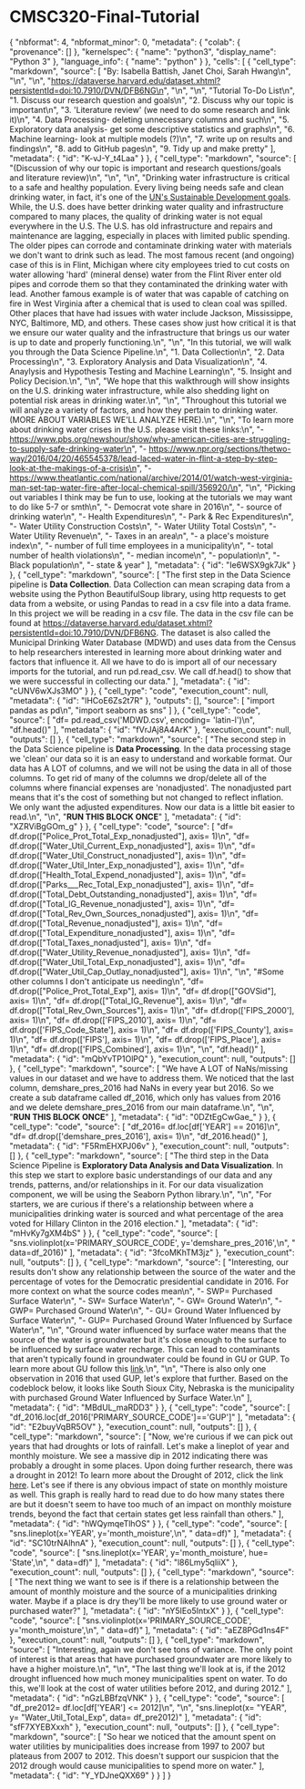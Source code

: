 ﻿# CMSC320-Final-Tutorial
{
  "nbformat": 4,
  "nbformat_minor": 0,
  "metadata": {
    "colab": {
      "provenance": []
    },
    "kernelspec": {
      "name": "python3",
      "display_name": "Python 3"
    },
    "language_info": {
      "name": "python"
    }
  },
  "cells": [
    {
      "cell_type": "markdown",
      "source": [
        "By: Isabella Battish, Janet Choi, Sarah Hwang\n",
        "\n",
        "\n",
        "https://dataverse.harvard.edu/dataset.xhtml?persistentId=doi:10.7910/DVN/DFB6NG\n",
        "\n",
        "\n",
        "Tutorial To-Do List\n",
        "1. Discuss our research question and goals\n",
        "2. Discuss why our topic is important\n",
        "3. 'Literature review' (we need to do some research and link it)\n",
        "4. Data Processing- deleting unnecessary columns and such\n",
        "5. Exploratory data analysis- get some descriptive statistics and graphs\n",
        "6. Machine learning- look at multiple models (?)\n",
        "7. write up on results and findings\n",
        "8. add to GitHub pages\n",
        "9. Tidy up and make pretty"
      ],
      "metadata": {
        "id": "K-vJ-Y_t4Laa"
      }
    },
    {
      "cell_type": "markdown",
      "source": [
        "(Discussion of why our topic is important and research questions/goals and literature review)\n",
        "\n",
        "\n",
        "Drinking water infrastructure is critical to a safe and healthy population. Every living being needs safe and clean drinking water, in fact, it's one of the [UN's Sustainable Development goals](https://sdgs.un.org/goals). While, the U.S. does have better drinking water quality and infrastructure compared to many places, the quality of drinking water is not equal everywhere in the U.S. The U.S. has old infrastructure and repairs and maintenance are lagging, especially in places with limited public spending. The older pipes can corrode and contaminate drinking water with materials we don't want to drink such as lead. The most famous recent (and ongoing) case of this is in Flint, Michigan where city employees tried to cut costs on water allowing 'hard' (mineral dense) water from the Flint River enter old pipes and corrode them so that they contaminated the drinking water with lead. Another famous example is of water that was capable of catching on fire in West Virginia after a chemical that is used to clean coal was spilled. Other places that have had issues with water include Jackson, Mississippe, NYC, Baltimore, MD, and others. These cases show just how critical it is that we ensure our water quality and the infrastructure that brings us our water is up to date and properly functioning.\n",
        "\n",
        "In this tutorial, we will walk you through the Data Science Pipeline.\n",
        "1. Data Collection\n",
        "2. Data Processing\n",
        "3. Exploratory Analysis and Data Visualization\n",
        "4. Anaylysis and Hypothesis Testing and Machine Learning\n",
        "5. Insight and Policy Decision.\n",
        "\n",
        "We hope that this walkthrough will show insights on the U.S. drinking water infrastructure, while also shedding light on potential risk areas in drinking water.\n",
        "\n",
        "Throughout this tutorial we will analyze a variety of factors, and how they pertain to drinking water. (MORE ABOUT VARIABLES WE'LL ANALYZE HERE).\n",
        "\n",
        "To learn more about drinking water crises in the U.S. please visit these links:\n",
        "- https://www.pbs.org/newshour/show/why-american-cities-are-struggling-to-supply-safe-drinking-water\n",
        "- https://www.npr.org/sections/thetwo-way/2016/04/20/465545378/lead-laced-water-in-flint-a-step-by-step-look-at-the-makings-of-a-crisis\n",
        "- https://www.theatlantic.com/national/archive/2014/01/watch-west-virginia-man-set-tap-water-fire-after-local-chemical-spill/356920/\n",
        "\n",
        "Picking out variables I think may be fun to use, looking at the tutorials we may want to do like 5-7 or smth\n",
        "- Democrat vote share in 2016\n",
        "- source of drinking water\n",
        "- Health Expenditures\n",
        "- Park & Rec Expenditures\n",
        "- Water Utility Construction Costs\n",
        "- Water Utility Total Costs\n",
        "- Water Utility Revenue\n",
        "- Taxes in an area\n",
        "- a place's moisture index\n",
        "- number of full time employees in a municipality\n",
        "- total number of health violations\n",
        "- median income\n",
        "- population\n",
        "- Black population\n",
        "- state & year"
      ],
      "metadata": {
        "id": "Ie6WSX9gk7Jk"
      }
    },
    {
      "cell_type": "markdown",
      "source": [
        "The first step in the Data Science pipeline is **Data Collection**. Data Collection can mean scraping data from a website using the Python BeautifulSoup library, using http requests to get data from a website, or using Pandas to read in a csv file into a data frame. In this project we will be reading in a csv file. The data in the csv file can be found at https://dataverse.harvard.edu/dataset.xhtml?persistentId=doi:10.7910/DVN/DFB6NG. The dataset is also called the Municipal Drinking Water Database (MDWD) and uses data from the Census to help researchers interested in learning more about drinking water and factors that influence it. All we have to do is import all of our necessary imports for the tutorial, and run pd.read_csv. We call df.head() to show that we were successful in collecting our data."
      ],
      "metadata": {
        "id": "cUNV6wXJs3MO"
      }
    },
    {
      "cell_type": "code",
      "execution_count": null,
      "metadata": {
        "id": "lHCoE6Zs2t7R"
      },
      "outputs": [],
      "source": [
        "import pandas as pd\n",
        "import seaborn as sns"
      ]
    },
    {
      "cell_type": "code",
      "source": [
        "df= pd.read_csv('MDWD.csv', encoding= 'latin-l')\n",
        "df.head()"
      ],
      "metadata": {
        "id": "fVrJAj8A4ArK"
      },
      "execution_count": null,
      "outputs": []
    },
    {
      "cell_type": "markdown",
      "source": [
        "The second step in the Data Science pipeline is **Data Processing**. In the data processing stage we 'clean' our data so it is an easy to understand and workable format. Our data has A LOT of columns, and we will not be using the data in all of those columns. To get rid of many of the columns we drop/delete all of the columns where financial expenses are 'nonadjusted'. The nonadjusted part means that it's the cost of something but not changed to reflect inflation. We only want the adjusted expenditures. Now our data is a little bit easier to read.\n",
        "\n",
        "**RUN THIS BLOCK ONCE**"
      ],
      "metadata": {
        "id": "XZRViBgGOm_g"
      }
    },
    {
      "cell_type": "code",
      "source": [
        "df= df.drop([\"Police_Prot_Total_Exp_nonadjusted\"], axis= 1)\n",
        "df= df.drop([\"Water_Util_Current_Exp_nonadjusted\"], axis= 1)\n",
        "df= df.drop([\"Water_Util_Construct_nonadjusted\"], axis= 1)\n",
        "df= df.drop([\"Water_Util_Inter_Exp_nonadjusted\"], axis= 1)\n",
        "df= df.drop([\"Health_Total_Expend_nonadjusted\"], axis= 1)\n",
        "df= df.drop([\"Parks___Rec_Total_Exp_nonadjusted\"], axis= 1)\n",
        "df= df.drop([\"Total_Debt_Outstanding_nonadjusted\"], axis= 1)\n",
        "df= df.drop([\"Total_IG_Revenue_nonadjusted\"], axis= 1)\n",
        "df= df.drop([\"Total_Rev_Own_Sources_nonadjusted\"], axis= 1)\n",
        "df= df.drop([\"Total_Revenue_nonadjusted\"], axis= 1)\n",
        "df= df.drop([\"Total_Expenditure_nonadjusted\"], axis= 1)\n",
        "df= df.drop([\"Total_Taxes_nonadjusted\"], axis= 1)\n",
        "df= df.drop([\"Water_Utility_Revenue_nonadjusted\"], axis= 1)\n",
        "df= df.drop([\"Water_Util_Total_Exp_nonadjusted\"], axis= 1)\n",
        "df= df.drop([\"Water_Util_Cap_Outlay_nonadjusted\"], axis= 1)\n",
        "\n",
        "#Some other columns I don't anticipate us needing\n",
        "df= df.drop([\"Police_Prot_Total_Exp\"], axis= 1)\n",
        "df= df.drop([\"GOVSid\"], axis= 1)\n",
        "df= df.drop([\"Total_IG_Revenue\"], axis= 1)\n",
        "df= df.drop([\"Total_Rev_Own_Sources\"], axis= 1)\n",
        "df= df.drop(['FIPS_2000'], axis= 1)\n",
        "df= df.drop(['FIPS_2010'], axis= 1)\n",
        "df= df.drop(['FIPS_Code_State'], axis= 1)\n",
        "df= df.drop(['FIPS_County'], axis= 1)\n",
        "df= df.drop(['FIPS'], axis= 1)\n",
        "df= df.drop(['FIPS_Place'], axis= 1)\n",
        "df= df.drop(['FIPS_Combined'], axis= 1)\n",
        "\n",
        "df.head()"
      ],
      "metadata": {
        "id": "mQbYvTP1OlPQ"
      },
      "execution_count": null,
      "outputs": []
    },
    {
      "cell_type": "markdown",
      "source": [
        "We have A LOT of NaNs/missing values in our dataset and we have to address them. We noticed that the last column, demshare_pres_2016 had NaNs in every year but 2016. So we create a sub dataframe called df_2016, which only has values from 2016 and we delete demshare_pres_2016 from our main dataframe.\n",
        "\n",
        "**RUN THIS BLOCK ONCE**"
      ],
      "metadata": {
        "id": "0DZtEgCwGae_"
      }
    },
    {
      "cell_type": "code",
      "source": [
        "df_2016= df.loc[df['YEAR'] == 2016]\n",
        "df= df.drop(['demshare_pres_2016'], axis= 1)\n",
        "df_2016.head()"
      ],
      "metadata": {
        "id": "F5RmEHXPJ06v"
      },
      "execution_count": null,
      "outputs": []
    },
    {
      "cell_type": "markdown",
      "source": [
        "The third step in the Data Science Pipeline is **Exploratory Data Analysis and Data Visualization**. In this step we start to explore basic understandings of our data and any trends, patterns, and/or relationships in it. For our data visualization component, we will be using the Seaborn Python library.\n",
        "\n",
        "For starters, we are curious if there's a relationship between where a municipalities drinking water is sourced and what percentage of the area voted for Hillary Clinton in the 2016 election."
      ],
      "metadata": {
        "id": "mHvKy7gXM4bS"
      }
    },
    {
      "cell_type": "code",
      "source": [
        "sns.violinplot(x='PRIMARY_SOURCE_CODE', y='demshare_pres_2016',\n",
        "             data=df_2016)"
      ],
      "metadata": {
        "id": "3fcoMKhTM3jz"
      },
      "execution_count": null,
      "outputs": []
    },
    {
      "cell_type": "markdown",
      "source": [
        "Interesting, our results don't show any relationship between the source of the water and the percentage of votes for the Democratic presidential candidate in 2016. For more context on what the source codes mean\n",
        "- SWP= Purchased Surface Water\n",
        "- SW= Surface Water\n",
        "- GW= Ground Water\n",
        "- GWP= Purchased Ground Water\n",
        "- GU= Ground Water Influenced by Surface Water\n",
        "- GUP= Purchased Ground Water Influenced by Surface Water\n",
        "\n",
        "Ground water influenced by surface water means that the source of the water is groundwater but it's close enough to the surface to be influenced by surface water recharge. This can lead to contaminants that aren't typically found in groundwater could be found in GU or GUP. To learn more about GU follow this [link](https://oehs.wvdhhr.org/eed/source-water-assessment-wellhead-protection/groundwater-under-direct-influence-of-surface-water-gwudi/).\n",
        "\n",
        "There is also only one observation in 2016 that used GUP, let's explore that further. Based on the codeblock below, it looks like South Sioux City, Nebraska is the municipality with purchased Ground Water Influenced by Surface Water.\n"
      ],
      "metadata": {
        "id": "MBdUL_maRDD3"
      }
    },
    {
      "cell_type": "code",
      "source": [
        "df_2016.loc[df_2016['PRIMARY_SOURCE_CODE']=='GUP']"
      ],
      "metadata": {
        "id": "E2buyVqBR5OV"
      },
      "execution_count": null,
      "outputs": []
    },
    {
      "cell_type": "markdown",
      "source": [
        "Now, we're curious if we can pick out years that had droughts or lots of rainfall. Let's make a lineplot of year and monthly moisture. We see a massive dip in 2012 indicating there was probably a drought in some places. Upon doing further research, there was a drought in 2012! To learn more about the Drought of 2012, click the link [here](https://www.weather.gov/iwx/2012_drought). Let's see if there is any obvious impact of state on monthly moisture as well. This graph is really hard to read due to do how many states there are but it doesn't seem to have too much of an impact on monthly moisture trends, beyond the fact that certain states get less rainfall than others."
      ],
      "metadata": {
        "id": "hWQymqeTlhOS"
      }
    },
    {
      "cell_type": "code",
      "source": [
        "sns.lineplot(x='YEAR', y='month_moisture',\n",
        "             data=df)"
      ],
      "metadata": {
        "id": "SC10trNAlhnA"
      },
      "execution_count": null,
      "outputs": []
    },
    {
      "cell_type": "code",
      "source": [
        "sns.lineplot(x='YEAR', y='month_moisture', hue= 'State',\n",
        "             data=df)"
      ],
      "metadata": {
        "id": "l86Lmy5qliiX"
      },
      "execution_count": null,
      "outputs": []
    },
    {
      "cell_type": "markdown",
      "source": [
        "The next thing we want to see is if there is a relationship between the amount of monthly moisture and the source of a municipalities drinking water. Maybe if a place is dry they'll be more likely to use ground water or purchased water?"
      ],
      "metadata": {
        "id": "nY5IEo5IntxX"
      }
    },
    {
      "cell_type": "code",
      "source": [
        "sns.violinplot(x='PRIMARY_SOURCE_CODE', y='month_moisture',\n",
        "             data=df)"
      ],
      "metadata": {
        "id": "aEZ8PGd1ns4F"
      },
      "execution_count": null,
      "outputs": []
    },
    {
      "cell_type": "markdown",
      "source": [
        "Interesting, again we don't see tons of variance. The only point of interest is that areas that have purchased groundwater are more likely to have a higher moisture.\n",
        "\n",
        "The last thing we'll look at is, if the 2012 drought influenced how much money municipalities spent on water. To do this, we'll look at the cost of water utilities before 2012, and during 2012."
      ],
      "metadata": {
        "id": "nGzLBBfzqVNK"
      }
    },
    {
      "cell_type": "code",
      "source": [
        "df_pre2012= df.loc[df['YEAR'] <= 2012]\n",
        "\n",
        "sns.lineplot(x= \"YEAR\", y= \"Water_Util_Total_Exp\", data= df_pre2012)"
      ],
      "metadata": {
        "id": "sfF7XYEBXxxh"
      },
      "execution_count": null,
      "outputs": []
    },
    {
      "cell_type": "markdown",
      "source": [
        "So hear we noticed that the amount spent on water utilities by municipalities does increase from 1997 to 2007 but plateaus from 2007 to 2012. This doesn't support our suspicion that the 2012 drough would cause municipalities to spend more on water."
      ],
      "metadata": {
        "id": "Y_YDJneQXX69"
      }
    }
  ]
}
